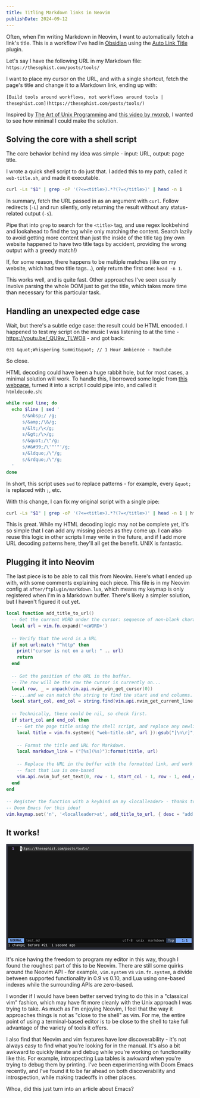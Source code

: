 ```yaml
---
title: Titling Markdown links in Neovim
publishDate: 2024-09-12
---
```


Often, when I'm writing Markdown in Neovim, I want to automatically fetch a
link's title. This is a workflow I've had in [Obsidian](https://obsidian.md)
using the [Auto Link Title](https://github.com/zolrath/obsidian-auto-link-title)
plugin.

Let's say I have the following URL in my Markdown file:
`https://thesephist.com/posts/tools/`

I want to place my cursor on the URL, and with a single shortcut, fetch the
page's title and change it to a Markdown link, ending up with:

`[Build tools around workflows, not workflows around tools | thesephist.com](https://thesephist.com/posts/tools/)`

Inspired by [The Art of Unix
Programming](http://www.catb.org/~esr/writings/taoup/html/) and [this video by
rwxrob](https://youtu.be/-RqoPoOQd7w), I wanted to see how minimal I could
make the solution.

## Solving the core with a shell script

The core behavior behind my idea was simple - input: URL, output: page title.

I wrote a quick shell script to do just that. I added this to my path, called it
`web-title.sh`, and made it executable.

```sh
curl -Ls "$1" | grep -oP '(?<=<title>).*?(?=</title>)' | head -n 1
```

In summary, fetch the URL passed in as an argument with `curl`. Follow redirects
(`-L`) and run silently, only returning the result without any status-related
output (`-s`).

Pipe that into `grep` to search for the `<title>` tag, and use regex lookbehind
and lookahead to find the tag while only matching the content. Search lazily to
avoid getting more content than just the inside of the title tag (my own website
happened to have two title tags by accident, providing the wrong output with a
greedy match!)

If, for some reason, there happens to be multiple matches (like on my website,
which had two title tags...), only return the first one: `head -n 1`.

This works well, and is quite fast. Other approaches I've seen usually involve
parsing the whole DOM just to get the title, which takes more time than
necessary for this particular task.

## Handling an unexpected edge case 

Wait, but there's a subtle edge case: the result could be HTML encoded. I
happened to test my script on the music I was listening to at the time -
https://youtu.be/_QU9w_TLWO8 - and got back:

```
031 &quot;Whispering Summit&quot; // 1 Hour Ambience - YouTube
```

So close.

HTML decoding could have been a huge rabbit hole, but for most cases, a minimal
solution will work. To handle this, I borrowed some logic from [this
webpage](https://stackoverflow.com/questions/5929492/bash-script-to-convert-from-html-entities-to-characters),
turned it into a script I could pipe into, and called it `htmldecode.sh`:

```sh
while read line; do
  echo $line | sed '
      s/&nbsp;/ /g;
      s/&amp;/\&/g;
      s/&lt;/\</g;
      s/&gt;/\>/g;
      s/&quot;/\"/g;
      s/#&#39;/\'"'"'/g;
      s/&ldquo;/\"/g;
      s/&rdquo;/\"/g;
  '
done
```

In short, this script uses `sed` to replace patterns - for example, every
`&quot;` is replaced with `;`, etc.

With this change, I can fix my original script with a single pipe:

```sh
curl -Ls "$1" | grep -oP '(?<=<title>).*?(?=</title>)' | head -n 1 | htmldecode.sh
```

This is great. While my HTML decoding logic may not be complete yet, it's so
simple that I can add any missing pieces as they come up. I can also reuse this
logic in other scripts I may write in the future, and if I add more URL decoding
patterns here, they'll all get the benefit. UNIX is fantastic.

## Plugging it into Neovim

The last piece is to be able to call this from Neovim. Here's what I ended up
with, with some comments explaining each piece. This file is in my Neovim config
at `after/ftplugin/markdown.lua`, which means my keymap is only registered when
I'm in a Markdown buffer. There's likely a simpler solution, but I haven't
figured it out yet.

```lua
local function add_title_to_url()
  -- Get the current WORD under the cursor: sequence of non-blank characters
  local url = vim.fn.expand('<cWORD>')

  -- Verify that the word is a URL
  if not url:match "^http" then
    print("cursor is not on a url: " .. url)
    return
  end

  -- Get the position of the URL in the buffer.
  -- The row will be the row the cursor is currently on...
  local row, _ = unpack(vim.api.nvim_win_get_cursor(0))
  -- ...and we can match the string to find the start and end columns.
  local start_col, end_col = string.find(vim.api.nvim_get_current_line(), vim.pesc(url))

  -- Technically, these could be nil, so check first.
  if start_col and end_col then
    -- Get the page title using the shell script, and replace any newlines.
    local title = vim.fn.system({ "web-title.sh", url }):gsub("[\n\r]", "")

    -- Format the title and URL for Markdown.
    local markdown_link = ("[%s](%s)"):format(title, url)

    -- Replace the URL in the buffer with the formatted link, and work around the
    -- fact that Lua is one-based
    vim.api.nvim_buf_set_text(0, row - 1, start_col - 1, row - 1, end_col, { markdown_link })
  end
end

-- Register the function with a keybind on my <localleader> - thanks to
-- Doom Emacs for this idea!
vim.keymap.set('n', '<localleader>at', add_title_to_url, { desc = "add title to url" })
```

## It works!

![demo](./markdown-link-demo.gif)

It's nice having the freedom to program my editor in this way, though I found
the roughest part of this to be Neovim. There are still some quirks around the
Neovim API - for example, `vim.system` vs `vim.fn.system`, a divide between
supported functionality in 0.9 vs 0.10, and Lua using one-based indexes while
the surrounding APIs are zero-based.

I wonder if I would have been better served trying to do this in a "classical
vim" fashion, which may have fit more cleanly with the Unix approach I was
trying to take. As much as I'm enjoying Neovim, I feel that the way it
approaches things is not as "close to the shell" as vim. For me, the entire
point of using a terminal-based editor is to be close to the shell to take full
advantage of the variety of tools it offers.

I also find that Neovim and vim features have low discoverability - it's not
always easy to find what you're looking for in the manual. It's also a bit
awkward to quickly iterate and debug while you're working on functionality like
this. For example, introspecting Lua tables is awkward when you're trying to
debug them by printing. I've been experimenting with Doom Emacs recently, and
I've found it to be far ahead on both discoverability and introspection, while
making tradeoffs in other places.

Whoa, did this just turn into an article about Emacs?
